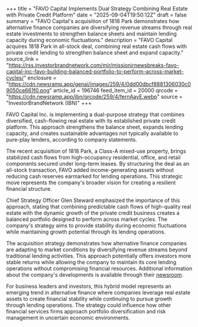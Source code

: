 +++
title = "FAVO Capital Implements Dual Strategy Combining Real Estate with Private Credit Platform"
date = "2025-09-04T19:50:12Z"
draft = false
summary = "FAVO Capital's acquisition of 1818 Park demonstrates how alternative finance companies are diversifying revenue streams through real estate investments to strengthen balance sheets and maintain lending capacity during economic fluctuations."
description = "FAVO Capital acquires 1818 Park in all-stock deal, combining real estate cash flows with private credit lending to strengthen balance sheet and expand capacity."
source_link = "https://rss.investorbrandnetwork.com/mir/missionirnewsbreaks-favo-capital-inc-favo-building-balanced-portfolio-to-perform-across-market-cycles/"
enclosure = "https://cdn.newsramp.app/genai/images/259/4/0dd00dbcf8881306030c09050ce661f0.png"
article_id = 196746
feed_item_id = 20000
qrcode = "https://cdn.newsramp.app/ibn/qrcode/259/4/fernAayE.webp"
source = "InvestorBrandNetwork (IBN)"
+++

<p>FAVO Capital Inc. is implementing a dual-purpose strategy that combines diversified, cash-flowing real estate with its established private credit platform. This approach strengthens the balance sheet, expands lending capacity, and creates sustainable advantages not typically available to pure-play lenders, according to company statements.</p><p>The recent acquisition of 1818 Park, a Class-A mixed-use property, brings stabilized cash flows from high-occupancy residential, office, and retail components secured under long-term leases. By structuring the deal as an all-stock transaction, FAVO added income-generating assets without reducing cash reserves earmarked for lending operations. This strategic move represents the company's broader vision for creating a resilient financial structure.</p><p>Chief Strategy Officer Glen Steward emphasized the importance of this approach, stating that combining predictable cash flows of high-quality real estate with the dynamic growth of the private credit business creates a balanced portfolio designed to perform across market cycles. The company's strategy aims to provide stability during economic fluctuations while maintaining growth potential through its lending operations.</p><p>The acquisition strategy demonstrates how alternative finance companies are adapting to market conditions by diversifying revenue streams beyond traditional lending activities. This approach potentially offers investors more stable returns while allowing the company to maintain its core lending operations without compromising financial resources. Additional information about the company's developments is available through their <a href="https://ibn.fm/FAVO" rel="nofollow" target="_blank">newsroom</a>.</p><p>For business leaders and investors, this hybrid model represents an emerging trend in alternative finance where companies leverage real estate assets to create financial stability while continuing to pursue growth through lending operations. The strategy could influence how other financial services firms approach portfolio diversification and risk management in uncertain economic environments.</p>